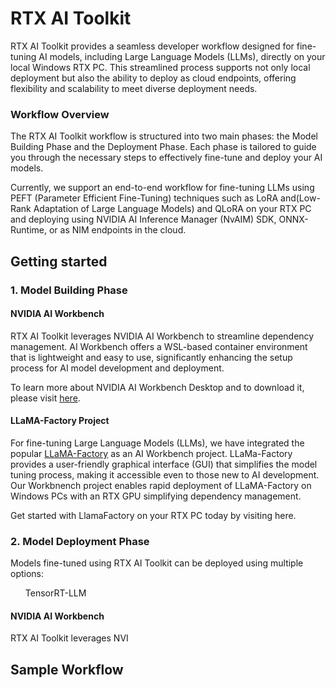 # RTX AI Toolkit

RTX AI Toolkit provides a seamless developer workflow designed for fine-tuning AI models, including Large Language Models (LLMs), directly on your local Windows RTX PC. This streamlined process supports not only local deployment but also the ability to deploy as cloud endpoints, offering flexibility and scalability to meet diverse deployment needs.

<illustration>

### Workflow Overview

The RTX AI Toolkit workflow is structured into two main phases: the Model Building Phase and the Deployment Phase. Each phase is tailored to guide you through the necessary steps to effectively fine-tune and deploy your AI models.

Currently, we support an end-to-end workflow for fine-tuning LLMs using PEFT (Parameter Efficient Fine-Tuning) techniques such as LoRA and(Low-Rank Adaptation of Large Language Models) and QLoRA on your RTX PC and deploying using NVIDIA AI Inference Manager (NvAIM) SDK, ONNX-Runtime, or as NIM endpoints in the cloud.



## Getting started


### 1. Model Building Phase

#### NVIDIA AI Workbench 
RTX AI Toolkit leverages NVIDIA AI Workbench to streamline dependency management. AI Workbench offers a WSL-based container environment that is lightweight and easy to use, significantly enhancing the setup process for AI model development and deployment.

To learn more about NVIDIA AI Workbench Desktop and to download it, please visit [here](https://www.nvidia.com/en-us/deep-learning-ai/solutions/data-science/workbench/).

#### LLaMA-Factory Project
For fine-tuning Large Language Models (LLMs), we have integrated the popular [LLaMA-Factory](https://github.com/hiyouga/LLaMA-Factory) as an AI Workbench project. LLaMa-Factory provides a user-friendly graphical interface (GUI) that simplifies the model tuning process, making it accessible even to those new to AI development. Our Workbnench project enables rapid deployment of LLaMA-Factory on Windows PCs with an RTX GPU simplifying dependency management.

Get started with LlamaFactory on your RTX PC today by visiting here.

### 2. Model Deployment Phase
Models fine-tuned using RTX AI Toolkit can be deployed using multiple options: 
<ul>TensorRT-LLM</ul>

#### NVIDIA AI Workbench 
RTX AI Toolkit leverages NVI

## Sample Workflow



